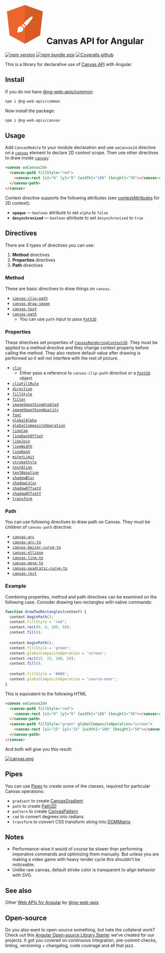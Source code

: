 # ![ng-web-apis logo](https://raw.githubusercontent.com/Tinkoff/ng-web-apis/main/libs/canvas/logo.svg) Canvas API for Angular

[![npm version](https://img.shields.io/npm/v/@ng-web-apis/canvas.svg)](https://npmjs.com/package/@ng-web-apis/canvas)
[![npm bundle size](https://img.shields.io/bundlephobia/minzip/@ng-web-apis/canvas)](https://bundlephobia.com/result?p=@ng-web-apis/canvas)
[![Coveralls github](https://img.shields.io/coveralls/github/ng-web-apis/canvas)](https://coveralls.io/github/ng-web-apis/canvas?branch=master)

This is a library for declarative use of [Canvas API](https://developer.mozilla.org/en-US/docs/Web/API/Canvas_API) with
Angular.

## Install

If you do not have [@ng-web-apis/common](https://github.com/tinkoff/ng-web-apis/tree/main/libs/common):

```bash
npm i @ng-web-apis/common
```

Now install the package:

```bash
npm i @ng-web-apis/canvas
```

## Usage

Add `CanvasModule` to your module declaration and use `waCanvas2d` directive on a
[`canvas`](https://developer.mozilla.org/en-US/docs/Web/HTML/Element/canvas) element to declare 2D context scope. Then
use other directives to draw inside [`canvas`](https://developer.mozilla.org/en-US/docs/Web/HTML/Element/canvas):

```html
<canvas waCanvas2d>
  <canvas-path fillStyle="red">
    <canvas-rect [x]="0" [y]="0" [width]="100" [height]="50"></canvas-rect>
  </canvas-path>
</canvas>
```

Context directive supports the following attributes (see
[contextAttributes](https://developer.mozilla.org/en-US/docs/Web/API/HTMLCanvasElement/getContext) for 2D context):

- **`opaque`** — `boolean` attribute to set `alpha` to `false`
- **`desynchronized`** — `boolean` attribute to set `desynchronized` to `true`

## Directives

There are 3 types of directives you can use:

1. **Method** directives
2. **Properties** directives
3. **Path** directives

### Method

These are basic directives to draw things on `canvas`.

- [`canvas-clip-path`](https://developer.mozilla.org/en-US/docs/Web/API/CanvasRenderingContext2D/clip)
- [`canvas-draw-image`](https://developer.mozilla.org/en-US/docs/Web/API/CanvasRenderingContext2D/drawImage)
- [`canvas-text`](https://developer.mozilla.org/en-US/docs/Web/API/Canvas_API/Tutorial/Drawing_text)
- [`canvas-path`](https://developer.mozilla.org/en-US/docs/Web/API/Canvas_API/Tutorial/Drawing_shapes)
  - You can use `path` input to pass [`Path2D`](https://developer.mozilla.org/en-US/docs/Web/API/Path2D)

### Properties

These directives set properties of
[`CanvasRenderingContext2D`](https://developer.mozilla.org/en-US/docs/Web/API/CanvasRenderingContext2D). They must be
applied to a method directive and they change context property before calling the method. They also restore default
value after drawing is performed so it will not interfere with the rest of picture.

- [`clip`](https://developer.mozilla.org/en-US/docs/Web/API/CanvasRenderingContext2D/clip)
  - Either pass a reference to `canvas-clip-path` directive or a
    [`Path2D`](https://developer.mozilla.org/en-US/docs/Web/API/Path2D) object
- [`clipFillRule`](https://developer.mozilla.org/en-US/docs/Web/API/CanvasRenderingContext2D/clip)
- [`direction`](https://developer.mozilla.org/en-US/docs/Web/API/CanvasRenderingContext2D/direction)
- [`fillStyle`](https://developer.mozilla.org/en-US/docs/Web/API/CanvasRenderingContext2D/fillStyle)
- [`filter`](https://developer.mozilla.org/en-US/docs/Web/API/CanvasRenderingContext2D/filter)
- [`imageSmoothingEnabled`](https://developer.mozilla.org/en-US/docs/Web/API/CanvasRenderingContext2D/imageSmoothingEnabled)
- [`imageSmoothingQuality`](https://developer.mozilla.org/en-US/docs/Web/API/CanvasRenderingContext2D/imageSmoothingQuality)
- [`font`](https://developer.mozilla.org/en-US/docs/Web/API/CanvasRenderingContext2D/font)
- [`globalAlpha`](https://developer.mozilla.org/en-US/docs/Web/API/CanvasRenderingContext2D/globalAlpha)
- [`globalCompositeOperation`](https://developer.mozilla.org/en-US/docs/Web/API/CanvasRenderingContext2D/globalCompositeOperation)
- [`lineCap`](https://developer.mozilla.org/en-US/docs/Web/API/CanvasRenderingContext2D/lineCap)
- [`lineDashOffset`](https://developer.mozilla.org/en-US/docs/Web/API/CanvasRenderingContext2D/lineDashOffset)
- [`lineJoin`](https://developer.mozilla.org/en-US/docs/Web/API/CanvasRenderingContext2D/lineJoin)
- [`lineWidth`](https://developer.mozilla.org/en-US/docs/Web/API/CanvasRenderingContext2D/lineWidth)
- [`lineDash`](https://developer.mozilla.org/en-US/docs/Web/API/CanvasRenderingContext2D/setLineDash)
- [`miterLimit`](https://developer.mozilla.org/en-US/docs/Web/API/CanvasRenderingContext2D/miterLimit)
- [`strokeStyle`](https://developer.mozilla.org/en-US/docs/Web/API/CanvasRenderingContext2D/strokeStyle)
- [`textAlign`](https://developer.mozilla.org/en-US/docs/Web/API/CanvasRenderingContext2D/textAlign)
- [`textBaseline`](https://developer.mozilla.org/en-US/docs/Web/API/CanvasRenderingContext2D/textBaseline)
- [`shadowBlur`](https://developer.mozilla.org/en-US/docs/Web/API/CanvasRenderingContext2D/shadowBlur)
- [`shadowColor`](https://developer.mozilla.org/en-US/docs/Web/API/CanvasRenderingContext2D/shadowColor)
- [`shadowOffsetX`](https://developer.mozilla.org/en-US/docs/Web/API/CanvasRenderingContext2D/shadowOffsetX)
- [`shadowOffsetY`](https://developer.mozilla.org/en-US/docs/Web/API/CanvasRenderingContext2D/shadowOffsetY)
- [`transform`](https://developer.mozilla.org/en-US/docs/Web/API/CanvasRenderingContext2D/setTransform)

### Path

You can use following directives to draw path on Canvas. They must be children of `canvas-path` directive:

- [`canvas-arc`](https://developer.mozilla.org/en-US/docs/Web/API/CanvasRenderingContext2D/arc)
- [`canvas-arc-to`](https://developer.mozilla.org/en-US/docs/Web/API/CanvasRenderingContext2D/arcTo)
- [`canvas-bezier-curve-to`](https://developer.mozilla.org/en-US/docs/Web/API/CanvasRenderingContext2D/bezierCurveTo)
- [`canvas-ellipse`](https://developer.mozilla.org/en-US/docs/Web/API/CanvasRenderingContext2D/ellipse)
- [`canvas-line-to`](https://developer.mozilla.org/en-US/docs/Web/API/CanvasRenderingContext2D/lineTo)
- [`canvas-move-to`](https://developer.mozilla.org/en-US/docs/Web/API/CanvasRenderingContext2D/moveTo)
- [`canvas-quadratic-curve-to`](https://developer.mozilla.org/en-US/docs/Web/API/CanvasRenderingContext2D/quadraticCurveTo)
- [`canvas-rect`](https://developer.mozilla.org/en-US/docs/Web/API/CanvasRenderingContext2D/rect)

### Example

Combining properties, method and path directives can be examined on the following case. Consider drawing two rectangles
with native commands:

```ts
function drawTwoRectangles(context) {
  context.beginPath();
  context.fillStyle = 'red';
  context.rect(0, 0, 100, 50);
  context.fill();

  context.beginPath();
  context.fillStyle = 'green';
  context.globalCompositeOperation = 'screen';
  context.rect(25, 25, 100, 50);
  context.fill();

  context.fillStyle = '#000';
  context.globalCompositeOperation = 'source-over';
}
```

This is equivalent to the following HTML

```html
<canvas waCanvas2d>
  <canvas-path fillStyle="red">
    <canvas-rect [x]="0" [y]="0" [width]="100" [height]="50"></canvas-rect>
  </canvas-path>
  <canvas-path fillStyle="green" globalCompositeOperation="screen">
    <canvas-rect [x]="25" [y]="25" [width]="100" [height]="50"></canvas-rect>
  </canvas-path>
</canvas>
```

And both will give you this result:

[![canvas.png](https://i.postimg.cc/MZf2XV83/canvas.png)](https://postimg.cc/7b4QWChS)

## Pipes

You can use [Pipes](https://angular.io/guide/pipes) to create some of the classes, required for particular Canvas
operations:

- `gradient` to create [CanvasGradient](https://developer.mozilla.org/en-US/docs/Web/API/CanvasGradient)
- `path` to create [Path2D](https://developer.mozilla.org/en-US/docs/Web/API/Path2D)
- `pattern` to create [CanvasPattern](https://developer.mozilla.org/en-US/docs/Web/API/CanvasPattern)
- `rad` to convert degrees into radians
- `transform` to convert CSS transform string into
  [DOMMatrix](https://developer.mozilla.org/en-US/docs/Web/API/DOMMatrix/DOMMatrix)

## Notes

- Performance-wise it would of course be slower than performing imperative commands and optimizing them manually. But
  unless you are making a video game with heavy render cycle this shouldn't be noticeable.
- Unlike raw canvas, default stroke color is transparent to align behavior with SVG.

## See also

Other [Web APIs for Angular](https://tinkoff.github.io/ng-web-apis/) by
[@ng-web-apis](https://github.com/tinkoff/ng-web-apis)

## Open-source

Do you also want to open-source something, but hate the collateral work? Check out this
[Angular Open-source Library Starter](https://github.com/TinkoffCreditSystems/angular-open-source-starter) we’ve created
for our projects. It got you covered on continuous integration, pre-commit checks, linting, versioning + changelog, code
coverage and all that jazz.
